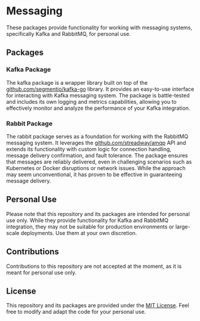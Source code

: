 # Messaging

These packages provide functionality for working with messaging systems, specifically Kafka and RabbitMQ, for personal use.

## Packages

### Kafka Package

The kafka package is a wrapper library built on top of the [github.com/segmentio/kafka-go](https://github.com/segmentio/kafka-go) library. It provides an easy-to-use interface for interacting with Kafka messaging system. The package is battle-tested and includes its own logging and metrics capabilities, allowing you to effectively monitor and analyze the performance of your Kafka integration.

### Rabbit Package

The rabbit package serves as a foundation for working with the RabbitMQ messaging system. It leverages the [github.com/streadway/amqp](https://github.com/streadway/amqp) API and extends its functionality with custom logic for connection handling, message delivery confirmation, and fault tolerance. The package ensures that messages are reliably delivered, even in challenging scenarios such as Kubernetes or Docker disruptions or network issues. While the approach may seem unconventional, it has proven to be effective in guaranteeing message delivery.

## Personal Use

Please note that this repository and its packages are intended for personal use only. While they provide functionality for Kafka and RabbitMQ integration, they may not be suitable for production environments or large-scale deployments. Use them at your own discretion.

## Contributions

Contributions to this repository are not accepted at the moment, as it is meant for personal use only.

## License

This repository and its packages are provided under the [MIT License](LICENSE). Feel free to modify and adapt the code for your personal use.

